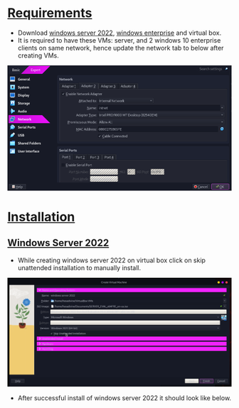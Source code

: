 # [Requirements]()

- Download [windows server 2022](https://www.microsoft.com/en-us/evalcenter/download-windows-server-2022), [windows enterprise](https://www.microsoft.com/en-us/evalcenter/download-windows-10-enterprise) and virtual box.
- It is required to have these VMs: server, and 2 windows 10 enterprise clients on same network, hence update the network tab to below after creating VMs.

![](assets/Pasted%20image%2020241215170959.png)

# [Installation]()
## [Windows Server 2022]()

- While creating windows server 2022 on virtual box click on skip unattended installation to manually install.

![](assets/Pasted%20image%2020241215171549.png)

- After successful install of windows server 2022 it should look like below.

